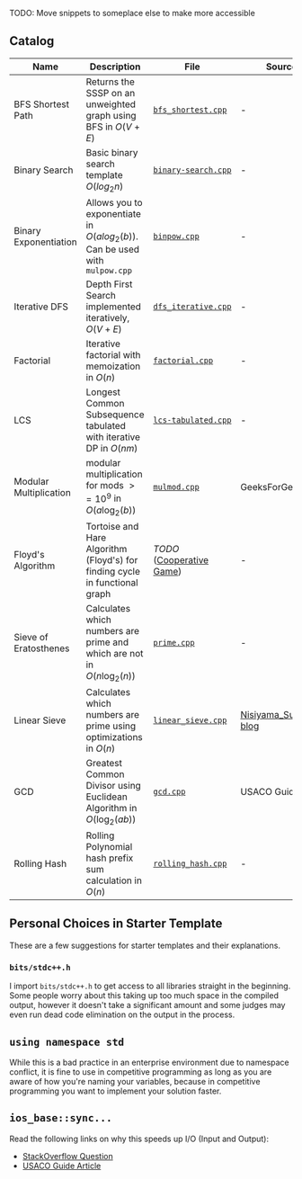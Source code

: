 TODO: Move snippets to someplace else to make more accessible

## Catalog

| Name                   | Description                                                                  | File                                                      | Source                                                            |
| ---------------------- | ---------------------------------------------------------------------------- | --------------------------------------------------------- | ----------------------------------------------------------------- |
| BFS Shortest Path      | Returns the SSSP on an unweighted graph using BFS in $O(V+E)$                | [`bfs_shortest.cpp`](./bfs_shortest.cpp)                  | -                                                                 |
| Binary Search          | Basic binary search template $O(log_2 n)$                                    | [`binary-search.cpp`](./binary-search.cpp)                | -                                                                 |
| Binary Exponentiation  | Allows you to exponentiate in $O(alog_2 (b))$. Can be used with `mulpow.cpp` | [`binpow.cpp`](./binpow.cpp)                              | -                                                                 |
| Iterative DFS          | Depth First Search implemented iteratively, $O(V+E)$                         | [`dfs_iterative.cpp`](./dfs_iterative.cpp)                | -                                                                 |
| Factorial              | Iterative factorial with memoization in $O(n)$                               | [`factorial.cpp`](./factorial.cpp)                        | -                                                                 |
| LCS                    | Longest Common Subsequence tabulated with iterative DP in $O(nm)$            | [`lcs-tabulated.cpp`](./lcs-tabulated.cpp)                | -                                                                 |
| Modular Multiplication | modular multiplication for mods $>=10^9$ in $O(a\log_2(b))$                  | [`mulmod.cpp`](./mulmod.cpp)                              | GeeksForGeeks                                                     |
| Floyd's Algorithm      | Tortoise and Hare Algorithm (Floyd's) for finding cycle in functional graph  | _TODO_ ([Cooperative Game](../codeforces/1137D/main.cpp)) | -                                                                 |
| Sieve of Eratosthenes  | Calculates which numbers are prime and which are not in $O(n\log_2(n))$      | [`prime.cpp`](./prime.cpp)                                | -                                                                 |
| Linear Sieve           | Calculates which numbers are prime using optimizations in $O(n)$             | [`linear_sieve.cpp`](./linear_sieve.cpp)                  | [Nisiyama_Suzune's blog](https://codeforces.com/blog/entry/54090) |
| GCD                    | Greatest Common Divisor using Euclidean Algorithm in $O(\log_2(ab))$         | [`gcd.cpp`](./gcd.cpp)                                    | USACO Guide                                                       |
| Rolling Hash           | Rolling Polynomial hash prefix sum calculation in $O(n)$                     | [`rolling_hash.cpp`](./rolling_hash.cpp)                  | -                                                                 |

## Personal Choices in Starter Template

These are a few suggestions for starter templates and their explanations.

### `bits/stdc++.h`

I import `bits/stdc++.h` to get access to all libraries straight in the beginning.
Some people worry about this taking up too much space in the compiled output,
however it doesn't take a significant amount and some judges may even run dead
code elimination on the output in the process.

## `using namespace std`

While this is a bad practice in an enterprise environment due to namespace conflict,
it is fine to use in competitive programming as long as you are aware of how you're
naming your variables, because in competitive programming you want to implement your
solution faster.

## `ios_base::sync...`

Read the following links on why this speeds up I/O (Input and Output):

- [StackOverflow Question](https://stackoverflow.com/questions/31162367/significance-of-ios-basesync-with-stdiofalse-cin-tienull)
- [USACO Guide Article](https://usaco.guide/general/fast-io?lang=cpp#iossync_with_stdiofalse)
